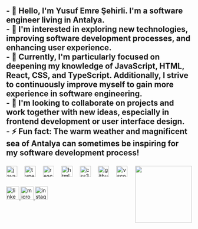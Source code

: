 <h2 align="left">- 👋 Hello, I'm Yusuf Emre Şehirli. I'm a software engineer living in Antalya.<br>
  - 👀 I'm interested in exploring new technologies, improving software development processes, and enhancing user experience.<br>
  - 🌱 Currently, I'm particularly focused on deepening my knowledge of JavaScript, HTML, React, CSS, and TypeScript. Additionally, I strive to continuously improve myself to gain more experience in software engineering.<br>
  - 💞️ I'm looking to collaborate on projects and work together with new ideas, especially in frontend development or user interface design.<br>
  - ⚡ Fun fact: The warm weather and magnificent sea of Antalya can sometimes be inspiring for my software development process!</h2>

###

<img align="right" height="154" src="https://media.giphy.com/media/v1.Y2lkPTc5MGI3NjExcDVoeDZwNHBweHRiaGF0YWNrb3B2NW8xcDExcDhraXpldzhhdzkyeiZlcD12MV9pbnRlcm5hbF9naWZfYnlfaWQmY3Q9Zw/qgQUggAC3Pfv687qPC/giphy.gif"  />

###

<div align="left">
  <img src="https://cdn.jsdelivr.net/gh/devicons/devicon/icons/javascript/javascript-original.svg" height="30" alt="javascript logo"  />
  <img width="12" />
  <img src="https://cdn.jsdelivr.net/gh/devicons/devicon/icons/typescript/typescript-original.svg" height="30" alt="typescript logo"  />
  <img width="12" />
  <img src="https://cdn.jsdelivr.net/gh/devicons/devicon/icons/react/react-original.svg" height="30" alt="react logo"  />
  <img width="12" />
  <img src="https://cdn.jsdelivr.net/gh/devicons/devicon/icons/html5/html5-original.svg" height="30" alt="html5 logo"  />
  <img width="12" />
  <img src="https://cdn.jsdelivr.net/gh/devicons/devicon/icons/css3/css3-original.svg" height="30" alt="css3 logo"  />
  <img width="12" />
  <img src="https://cdn.jsdelivr.net/gh/devicons/devicon/icons/github/github-original.svg" height="30" alt="github logo"  />
  <img width="12" />
  <img src="https://cdn.jsdelivr.net/gh/devicons/devicon/icons/vscode/vscode-original.svg" height="30" alt="vscode logo"  />
</div>

###

<div align="left">
  <a href="www.linkedin.com/in/yusuf-emre-şehirli-a52630303" target="_blank">
    <img src="https://img.shields.io/static/v1?message=LinkedIn&logo=linkedin&label=&color=0077B5&logoColor=white&labelColor=&style=for-the-badge" height="35" alt="linkedin logo"  />
  </a>
  <a href="mailto: yusufemresehirli@hotmail.com" target="_blank">
    <img src="https://img.shields.io/static/v1?message=Outlook&logo=microsoft-outlook&label=&color=0078D4&logoColor=white&labelColor=&style=for-the-badge" height="35" alt="microsoft-outlook logo"  />
  </a>
  <a href="https://www.instagram.com/yusufemresehirlii/ " target="_blank">
    <img src="https://img.shields.io/static/v1?message=Instagram&logo=instagram&label=&color=E4405F&logoColor=white&labelColor=&style=for-the-badge" height="35" alt="instagram logo"  />
  </a>
</div>

###
